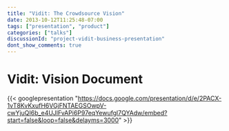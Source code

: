```yaml
---
title: "Vidit: The Crowdsource Vision"
date: 2013-10-12T11:25:48-07:00
tags: ["presentation", "product"]
categories: ["talks"]
discussionId: "project-vidit-business-presentation"
dont_show_comments: true
---
```


# Vidit: Vision Document

{{< googlepresentation "https://docs.google.com/presentation/d/e/2PACX-1vT8KvKxufH6VGjFNTAEGSOwpV-cwYjuQI6b_e4UJlFvAPi6P97eqYewufgl7QYAdw/embed?start=false&loop=false&delayms=3000" >}}